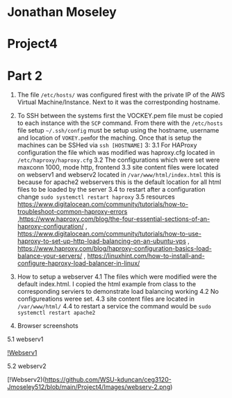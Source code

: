 # Jonathan Moseley
# Project4


# Part 2

1. The file ```/etc/hosts/``` was configured firest with the private IP of the AWS Virtual Machine/Instance. Next to it was the correstponding hostname. 
2. To SSH between the systems first the VOCKEY.pem file must be copied to each instance with the ```SCP``` command. From there with the ```/etc/hosts``` file setup ```~/.ssh/config``` must be setup using the hostname, username and location of ```VOKEY.pem```for the maching. Once that is setup the machines can be SSHed via ```ssh [HOSTNAME]```
3:
3.1 For HAProxy configuration the file which was modified was haproxy.cfg located in ```/etc/haproxy/haproxy.cfg```
3.2 The configurations which were set were maxconn 1000, mode http, frontend 
3.3 site content files were located on webserv1 and webserv2 located in ```/var/www/html/index.html``` this is because for apache2 webservers this is the default location for all html files to be loaded by the server
3.4 to restart after a configuration change ```sudo systemctl restart haproxy```
3.5 resources https://www.digitalocean.com/community/tutorials/how-to-troubleshoot-common-haproxy-errors ,https://www.haproxy.com/blog/the-four-essential-sections-of-an-haproxy-configuration/ , https://www.digitalocean.com/community/tutorials/how-to-use-haproxy-to-set-up-http-load-balancing-on-an-ubuntu-vps , https://www.haproxy.com/blog/haproxy-configuration-basics-load-balance-your-servers/ , https://linuxhint.com/how-to-install-and-configure-haproxy-load-balancer-in-linux/


4. How to setup a webserver
4.1 The files which were modified were the default index.html. I copied the html example from class to the corresponding serviers to demonstrate load balancing working
4.2 No configureations weree set. 
4.3 site content files are located in ```/var/www/html/```
4.4 to restart a service the command would be ```sudo systemctl restart apache2```

5. Browser screenshots

5.1 webserv1

[!Webserv1](https://github.com/WSU-kduncan/ceg3120-Jmoseley512/blob/main/Project4/Images/webserv-1.png)

5.2 webserv2

[!Webserv2)(https://github.com/WSU-kduncan/ceg3120-Jmoseley512/blob/main/Project4/Images/webserv-2.png)
